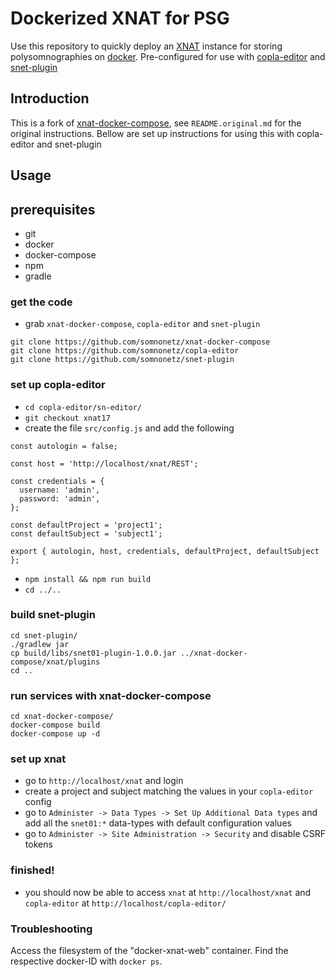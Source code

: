 # Dockerized XNAT for PSG
Use this repository to quickly deploy an [XNAT](https://xnat.org/) instance for storing polysomnographies on [docker](https://www.docker.com/). Pre-configured for use with [copla-editor](https://github.com/somnonetz/copla-editor) and [snet-plugin](https://github.com/somnonetz/snet-plugin)

## Introduction

This is a fork of [xnat-docker-compose](https://github.com/NrgXnat/xnat-docker-compose/), see `README.original.md` for the original instructions. Bellow are set up instructions for using this with copla-editor and snet-plugin

## Usage

## prerequisites

* git
* docker
* docker-compose
* npm
* gradle

### get the code

* grab `xnat-docker-compose`, `copla-editor` and `snet-plugin`

```
git clone https://github.com/somnonetz/xnat-docker-compose
git clone https://github.com/somnonetz/copla-editor
git clone https://github.com/somnonetz/snet-plugin
``` 

### set up copla-editor

* `cd copla-editor/sn-editor/`
* `git checkout xnat17`
* create the file `src/config.js` and add the following

```
const autologin = false;

const host = 'http://localhost/xnat/REST';

const credentials = {
  username: 'admin',
  password: 'admin',
};

const defaultProject = 'project1';
const defaultSubject = 'subject1';

export { autologin, host, credentials, defaultProject, defaultSubject };
```

* `npm install && npm run build`
* `cd ../..`

### build snet-plugin

```
cd snet-plugin/
./gradlew jar
cp build/libs/snet01-plugin-1.0.0.jar ../xnat-docker-compose/xnat/plugins
cd ..
```

### run services with xnat-docker-compose

```
cd xnat-docker-compose/
docker-compose build
docker-compose up -d
```

### set up xnat

* go to `http://localhost/xnat` and login
* create a project and subject matching the values in your `copla-editor` config
* go to `Administer -> Data Types -> Set Up Additional Data types` and add all the `snet01:*` data-types with default configuration values
* go to `Administer -> Site Administration -> Security` and disable CSRF tokens

### finished!

* you should now be able to access `xnat` at `http://localhost/xnat` and `copla-editor` at `http://localhost/copla-editor/`

### Troubleshooting

Access the filesystem of the "docker-xnat-web" container. Find the respective docker-ID with `docker ps`. 



